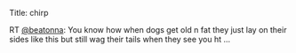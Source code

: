 Title: chirp

RT <a href="http://twitter.com/beatonna">@beatonna</a>: You know how when dogs get old n fat they just lay on their sides like this but still wag their tails when they see you ht ...
